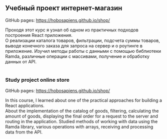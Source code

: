 ## Учебный проект интернет-магазин

GitHub pages: https://hobosapiens.github.io/shop/

Проходя этот курс я узнал об одном из практичных подходов построения React приложения.<br />
О реализации каталога товаров, фильтрации, подсчета суммы товаров, выводе конечного заказа для запроса на сервер и о роутинге в приложение.
Изучил методы работы с данными с помощью библиотеки Ramda, различные операции с массивами, получение и обработку данных от API.
<br />
<br />
### Study project online store

GitHub pages: https://hobosapiens.github.io/shop/

In this course, I learned about one of the practical approaches for building a React applications.<br />
About the implementation of the catalog of goods, filtering, calculating the amount of goods, displaying the final order for a request to the server and routing in the application.
Studied methods of working with data using the Ramda library, various operations with arrays, receiving and processing data from the API.